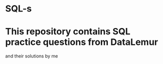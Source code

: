 # SQL-s
# This repository contains SQL practice questions from DataLemur
and their solutions by me 
